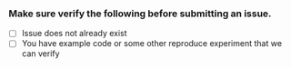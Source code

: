 ### Make sure verify the following before submitting an issue.

- [ ] Issue does not already exist
- [ ] You have example code or some other reproduce experiment that we can verify
